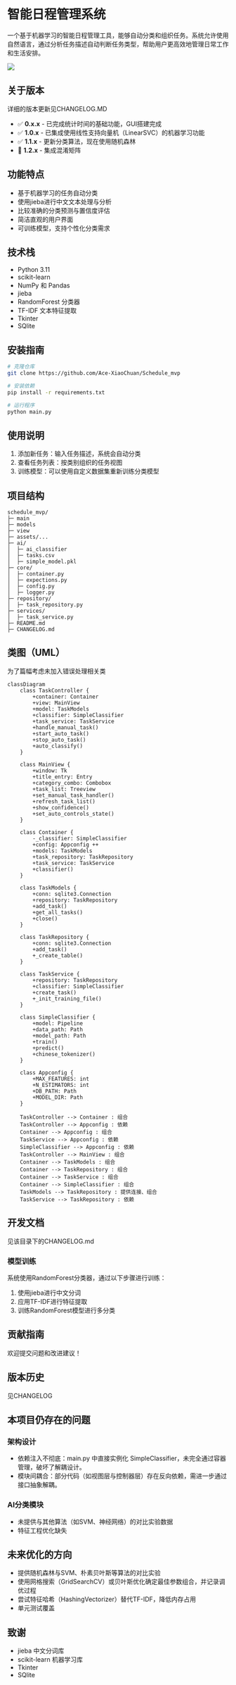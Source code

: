 # 智能日程管理系统

一个基于机器学习的智能日程管理工具，能够自动分类和组织任务。系统允许使用自然语言，通过分析任务描述自动判断任务类型，帮助用户更高效地管理日常工作和生活安排。

![](assets/example/2025-03-06-15-29-12.png)

## 关于版本
详细的版本更新见CHANGELOG.MD
- ✅ **0.x.x** - 已完成统计时间的基础功能，GUI搭建完成
- ✅ **1.0.x** - 已集成使用线性支持向量机（LinearSVC）的机器学习功能
- ✅ **1.1.x** - 更新分类算法，现在使用随机森林
- 🚧 **1.2.x** - 集成混淆矩阵

## 功能特点

- 基于机器学习的任务自动分类
- 使用jieba进行中文文本处理与分析
- 比较准确的分类预测与置信度评估
- 简洁直观的用户界面
- 可训练模型，支持个性化分类需求

## 技术栈

- Python 3.11
- scikit-learn 
- NumPy 和 Pandas
- jieba 
- RandomForest 分类器
- TF-IDF 文本特征提取
- Tkinter
- SQlite

## 安装指南

```bash
# 克隆仓库
git clone https://github.com/Ace-XiaoChuan/Schedule_mvp

# 安装依赖
pip install -r requirements.txt

# 运行程序
python main.py
```

## 使用说明

1. 添加新任务：输入任务描述，系统会自动分类
2. 查看任务列表：按类别组织的任务视图
3. 训练模型：可以使用自定义数据集重新训练分类模型

## 项目结构

```
schedule_mvp/
├─ main
├─ models
├─ view
├─ assets/...
├─ ai/
│  ├─ ai_classifier
│  ├─ tasks.csv
│  ├─ simple_model.pkl
├─ core/
│  ├─ container.py
│  ├─ expections.py
│  ├─ config.py
│  ├─ logger.py
├─ repository/
│  ├─ task_repository.py
├─ services/
│  ├─ task_service.py
├─ README.md
├─ CHANGELOG.md
```
## 类图（UML）
为了篇幅考虑未加入错误处理相关类
```mermaid
classDiagram
    class TaskController {
        +container: Container
        +view: MainView
        +model: TaskModels
        +classifier: SimpleClassifier
        +task_service: TaskService
        +handle_manual_task()
        +start_auto_task()
        +stop_auto_task()
        +auto_classify()
    }

    class MainView {
        +window: Tk
        +title_entry: Entry
        +category_combo: Combobox
        +task_list: Treeview
        +set_manual_task_handler()
        +refresh_task_list()
        +show_confidence() 
        +set_auto_controls_state() 
    }

    class Container {
        -_classifier: SimpleClassifier
        +config: Appconfig ++
        +models: TaskModels
        +task_repository: TaskRepository
        +task_service: TaskService
        +classifier() 
    }

    class TaskModels {
        +conn: sqlite3.Connection
        +repository: TaskRepository
        +add_task()
        +get_all_tasks()
        +close()
    }

    class TaskRepository {
        +conn: sqlite3.Connection
        +add_task()
        +_create_table()
    }

    class TaskService {
        +repository: TaskRepository
        +classifier: SimpleClassifier
        +create_task()
        +_init_training_file() 
    }

    class SimpleClassifier {
        +model: Pipeline
        +data_path: Path
        +model_path: Path 
        +train()
        +predict()
        +chinese_tokenizer() 
    }

    class Appconfig {
        +MAX_FEATURES: int
        +N_ESTIMATORS: int
        +DB_PATH: Path
        +MODEL_DIR: Path 
    }

    TaskController --> Container : 组合
    TaskController --> Appconfig : 依赖 
    Container --> Appconfig : 组合 
    TaskService --> Appconfig : 依赖 
    SimpleClassifier --> Appconfig : 依赖 
    TaskController --> MainView : 组合
    Container --> TaskModels : 组合
    Container --> TaskRepository : 组合
    Container --> TaskService : 组合
    Container --> SimpleClassifier : 组合
    TaskModels --> TaskRepository : 提供连接、组合
    TaskService --> TaskRepository : 依赖
```


## 开发文档

见该目录下的CHANGELOG.md

### 模型训练

系统使用RandomForest分类器，通过以下步骤进行训练：

1. 使用jieba进行中文分词
2. 应用TF-IDF进行特征提取
3. 训练RandomForest模型进行多分类

## 贡献指南

欢迎提交问题和改进建议！

## 版本历史

见CHANGELOG

## 本项目仍存在的问题

### 架构设计
- 依赖注入不彻底：main.py 中直接实例化 SimpleClassifier，未完全通过容器管理，破坏了解耦设计。
- 模块间耦合：部分代码（如视图层与控制器层）存在反向依赖，需进一步通过接口抽象解耦。

### AI分类模块
- 未提供与其他算法（如SVM、神经网络）的对比实验数据
- 特征工程优化缺失

## 未来优化的方向
- 提供随机森林与SVM、朴素贝叶斯等算法的对比实验
- 使用网格搜索（GridSearchCV）或贝叶斯优化确定最佳参数组合，并记录调优过程
- 尝试特征哈希（HashingVectorizer）替代TF-IDF，降低内存占用
- 单元测试覆盖

## 致谢

- jieba 中文分词库
- scikit-learn 机器学习库
- Tkinter
- SQlite